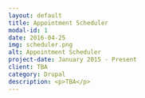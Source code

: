 ```yaml
---
layout: default
title: Appointment Scheduler
modal-id: 1
date: 2016-04-25
img: scheduler.png
alt: Appointment Scheduler
project-date: January 2015 - Present
client: TBA
category: Drupal
description: <p>TBA</p>
---
```

